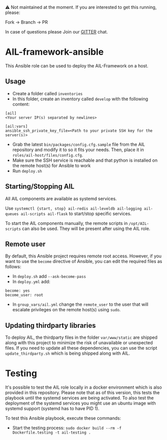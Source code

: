 :warning:
Not maintained at the moment.
If you are interested to get this running, please:

Fork -> Branch -> PR

In case of questions please Join our [GITTER](https://gitter.im/SteveClement/AIL-framework) chat.

# AIL-framework-ansible
This Ansible role can be used to deploy the AIL-Framework on a host.

## Usage
- Create a folder called `inventories`
- In this folder, create an inventory called `develop` with the following content:

```
[ail]
<Your server IP(s) separated by newlines>

[ail:vars]
ansible_ssh_private_key_file=<Path to your private SSH key for the server(s)>

```
- Grab the latest `bin/packages/config.cfg.sample` file from the AIL repository and modify it to so it fits your needs. Then, place it in `roles/ail-host/files/config.cfg`.
- Make sure the SSH service is reachable and that python is installed on the remote host(s) for Ansible to work
- Run `deploy.sh`

## Starting/Stopping AIL

All AIL components are available as systemd services.

Use `systemctl {start, stop} ail-redis ail-leveldb ail-logging ail-queues ail-scripts ail-flask` to start/stop specific services.

To start the AIL components manually, the remote scripts in `/opt/AIL-scripts` can also be used. They will be present after using the AIL role.

## Remote user
By default, this Ansible project requires remote root access. However, if you want to use the `become` directive of Ansible,
you can edit the required files as follows:

- In `deploy.sh` add `--ask-become-pass`
- In `deploy.yml` add:

```
become: yes
become_user: root
```

- In `group_vars/ail.yml` change the `remote_user` to the user that will escalate privileges on the remote host(s) using `sudo`.

## Updating thirdparty libraries
To deploy AIL, the thirdparty files in the folder `var/www/static` are shipped along with this project to
minimize the risk of unavailable or unexpected files. If you need to update all these
dependencies, you can use the script `update_thirdparty.sh` which is being shipped along with AIL.

# Testing

It's possible to test the AIL role locally in a docker environment which is also provided in this repository. Please note that as of this version, this tests the playbook until the systemd services are being activated. To also test the deployment of the systemd services you might use an ubuntu image with systemd support (systemd has to have PID 1).

To test this Ansible playbook, execute these commands:

- Start the testing process: `sudo docker build --rm -f Dockerfile.testing -t ail-testing .`
